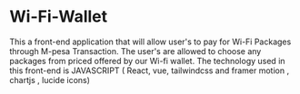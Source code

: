 # Wi-Fi-Wallet

This a front-end application that will allow user's to pay for Wi-Fi Packages through M-pesa Transaction. The user's are allowed to choose any packages from priced offered by our Wi-fi wallet. The technology used in this front-end is JAVASCRIPT ( React, vue, tailwindcss and framer motion , chartjs , lucide icons)
